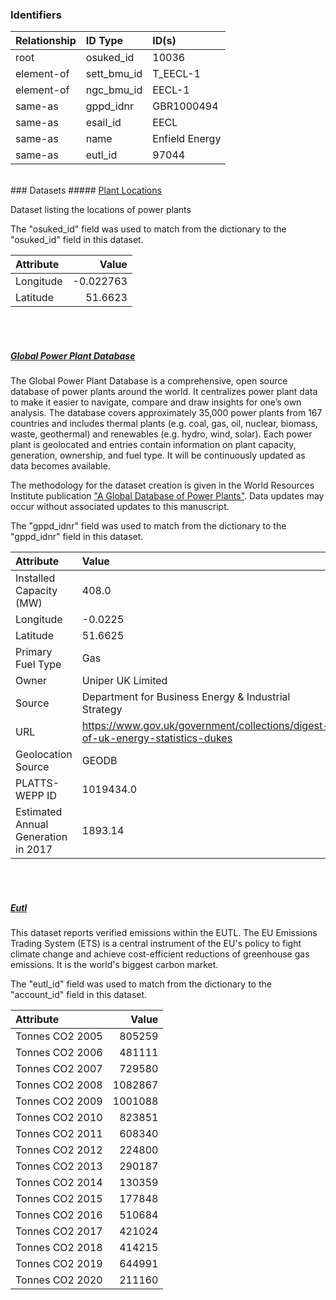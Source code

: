 ### Identifiers

| Relationship   | ID Type     | ID(s)          |
|:---------------|:------------|:---------------|
| root           | osuked_id   | 10036          |
| element-of     | sett_bmu_id | T_EECL-1       |
| element-of     | ngc_bmu_id  | EECL-1         |
| same-as        | gppd_idnr   | GBR1000494     |
| same-as        | esail_id    | EECL           |
| same-as        | name        | Enfield Energy |
| same-as        | eutl_id     | 97044          |

<br>
### Datasets
##### <a href="https://raw.githubusercontent.com/OSUKED/Dictionary-Datasets/main/datasets/plant-locations/datapackage.json">Plant Locations</a>

Dataset listing the locations of power plants

The "osuked_id" field was used to match from the dictionary to the "osuked_id" field in this dataset.

| Attribute   |     Value |
|:------------|----------:|
| Longitude   | -0.022763 |
| Latitude    | 51.6623   |

<br><br>
##### <a href="https://raw.githubusercontent.com/OSUKED/Dictionary-Datasets/main/datasets/global-power-plant-database/datapackage.json">Global Power Plant Database</a>

The Global Power Plant Database is a comprehensive, open source database of power plants around the world. It centralizes power plant data to make it easier to navigate, compare and draw insights for one’s own analysis. The database covers approximately 35,000 power plants from 167 countries and includes thermal plants (e.g. coal, gas, oil, nuclear, biomass, waste, geothermal) and renewables (e.g. hydro, wind, solar). Each power plant is geolocated and entries contain information on plant capacity, generation, ownership, and fuel type. It will be continuously updated as data becomes available. 

The methodology for the dataset creation is given in the World Resources Institute publication ["A Global Database of Power Plants"](https://www.wri.org/research/global-database-power-plants). Data updates may occur without associated updates to this manuscript.

The "gppd_idnr" field was used to match from the dictionary to the "gppd_idnr" field in this dataset.

| Attribute                           | Value                                                                          |
|:------------------------------------|:-------------------------------------------------------------------------------|
| Installed Capacity (MW)             | 408.0                                                                          |
| Longitude                           | -0.0225                                                                        |
| Latitude                            | 51.6625                                                                        |
| Primary Fuel Type                   | Gas                                                                            |
| Owner                               | Uniper UK Limited                                                              |
| Source                              | Department for Business Energy & Industrial Strategy                           |
| URL                                 | https://www.gov.uk/government/collections/digest-of-uk-energy-statistics-dukes |
| Geolocation Source                  | GEODB                                                                          |
| PLATTS-WEPP ID                      | 1019434.0                                                                      |
| Estimated Annual Generation in 2017 | 1893.14                                                                        |

<br><br>
##### <a href="https://raw.githubusercontent.com/OSUKED/Dictionary-Datasets/main/datasets/eutl/datapackage.json">Eutl</a>

This dataset reports verified emissions within the EUTL. The EU Emissions Trading System (ETS) is a central instrument of the EU's policy to fight climate change and achieve cost-efficient reductions of greenhouse gas emissions. It is the world's biggest carbon market.

The "eutl_id" field was used to match from the dictionary to the "account_id" field in this dataset.

| Attribute       |   Value |
|:----------------|--------:|
| Tonnes CO2 2005 |  805259 |
| Tonnes CO2 2006 |  481111 |
| Tonnes CO2 2007 |  729580 |
| Tonnes CO2 2008 | 1082867 |
| Tonnes CO2 2009 | 1001088 |
| Tonnes CO2 2010 |  823851 |
| Tonnes CO2 2011 |  608340 |
| Tonnes CO2 2012 |  224800 |
| Tonnes CO2 2013 |  290187 |
| Tonnes CO2 2014 |  130359 |
| Tonnes CO2 2015 |  177848 |
| Tonnes CO2 2016 |  510684 |
| Tonnes CO2 2017 |  421024 |
| Tonnes CO2 2018 |  414215 |
| Tonnes CO2 2019 |  644991 |
| Tonnes CO2 2020 |  211160 |
